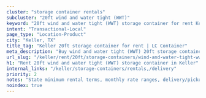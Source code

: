 ```yaml
---
cluster: "storage container rentals"
subcluster: "20ft wind and water tight (WWT)"
keyword: "20ft wind and water tight (WWT) storage container for rent Keller, TX"
intent: "Transactional-Local"
page_type: "Location-Product"
city: "Keller, TX"
title_tag: "Keller 20ft storage container for rent | LC Container"
meta_description: "Buy wind and water tight (WWT) 20ft storage container rent with local delivery in Keller, TX. LC Container — local Since 2003. Request a fast quote today."
url_slug: "/keller/rent/20ft/storage-containers/wind-and-water-tight-wwt"
h1: "Rent 20ft wind and water tight (WWT) storage container in Keller"
internal_links: "/keller/storage-containers/rentals,/delivery"
priority: 2
notes: "State minimum rental terms, monthly rate ranges, delivery/pickup fees, service area."
noindex: true
---
```


<!-- TODO: Add unique city/inventory copy, images, and internal links here. -->
